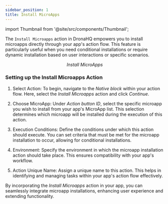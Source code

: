 ```yaml
---
sidebar_position: 1
title: Install MicroApps 
---
```


import Thumbnail from '@site/src/components/Thumbnail';


The `Install Microapps` action in DronaHQ empowers you to install microapps directly through your app's action flow. This feature is particularly useful when you need conditional installations or require dynamic installation based on user interactions or specific scenarios.

<figure>
<Thumbnail src="/img/reference/actionflow-blocks/install-micro-app/install-micro-app.png" alt="Install MicroApps" />
<figcaption align='center'><i>Install MicroApps</i></figcaption>
</figure>

### Setting up the Install Microapps Action

1. Select Action: To begin, navigate to the *Native block* within your action flow. Here, select the *Install Microapps* action and click *Continue*.

2. Choose MicroApp: Under *Action button ID*, select the specific microapp you wish to install from your app's MicroApp list. This selection determines which microapp will be installed during the execution of this action.

3. Execution Conditions: Define the conditions under which this action should execute. You can set criteria that must be met for the microapp installation to occur, allowing for conditional installations.

4. Environment: Specify the environment in which the microapp installation action should take place. This ensures compatibility with your app's workflow.

5. Action Unique Name: Assign a unique name to this action. This helps in identifying and managing tasks within your app's action flow effectively.

By incorporating the *Install Microapps* action in your app, you can seamlessly integrate microapp installations, enhancing user experience and extending functionality.

